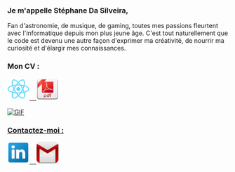 ### Je m'appelle Stéphane Da Silveira,

Fan d'astronomie, de musique, de gaming, toutes mes passions fleurtent avec l'informatique depuis mon plus jeune âge.
C'est tout naturellement que le code est devenu une autre façon d'exprimer ma créativité, de nourrir ma curiosité et d'élargir mes connaissances.
 
### Mon CV :
<a href="https://moncv-hostings.web.app/" target="_blank"><img width=10% src="./img/react.svg"> &nbsp;&nbsp;
 <a href="https://drive.google.com/file/d/1YIvU-GOBv5zstkV4dA0BA21VbG9u18k6/view?usp=sharing"><img width=10% src="./img/pdf.png">
 
<img align="center" vertical-align=sub width="60%" alt="GIF" src="https://c.tenor.com/qp5VLQ9Cg24AAAAC/it-crowd-on-fire.gif"></img> 

### Contactez-moi :

<p><a href="https://www.linkedin.com/in/stephanedasilveira/" target="_blank"><img width=10% src="./img/linkedin.png">  &nbsp;&nbsp;
<a href="mailto:stephanedasil@gmail.com"" target="_blank"><img width=10% src="./img/mail.png">



 
 
  
 

<!--
**GUZZLER13/GUZZLER13** is a ✨ _special_ ✨ repository because its `README.md` (this file) appears on your GitHub profile.

Here are some ideas to get you started:

- 🔭 I’m currently working on ...
- 🌱 I’m currently learning ...
- 👯 I’m looking to collaborate on ...
- 🤔 I’m looking for help with ...
- 💬 Ask me about ...
- 📫 How to reach me: ...
- 😄 Pronouns: ...
- ⚡ Fun fact: ...
-->
